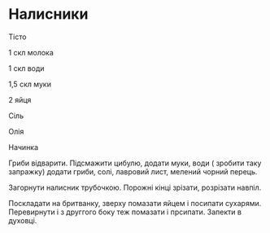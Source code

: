 

# Налисники

Тісто

1 скл молока

1 скл води

1,5 скл муки

2 яйця

Сіль

Олія

  


Начинка

Гриби відварити. Підсмажити цибулю, додати муки, води \( зробити таку запражку\) додати гриби, солі, лавровий лист, мелений чорний перець.

  


Загорнути налисник трубочкою. Порожні кінці зрізати, розрізати навпіл.

Поскладати на бритванку, зверху помазати яйцем і посипати сухарями. Перевирнути і з друггого боку теж помазати і прсипати. Запекти в духовці.

